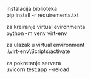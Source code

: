 instalacija biblioteka  
    pip install -r requirements.txt  
  
za kreiranje virtual evironmenta  
    python -m venv virt-env  
  
za ulazak u virtual environment  
    .\virt-env\Scripts\activate  
  
za pokretanje servera  
    uvicorn test:app --reload  